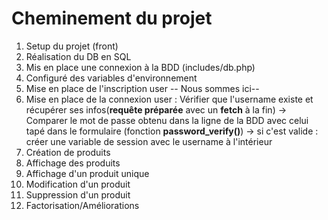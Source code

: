 # Cheminement du projet

1. Setup du projet (front)
2. Réalisation du DB en SQL
3. Mis en place une connexion à la BDD (includes/db.php)
4. Configuré des variables d'environnement
5. Mise en place de l'inscription user
   -- Nous sommes ici--
6. Mise en place de la connexion user : Vérifier que l'username existe et récupérer ses infos(**requête préparée** avec un **fetch** à la fin) -> Comparer le mot de passe obtenu dans la ligne de la BDD avec celui tapé dans le formulaire (fonction **password_verify()**) -> si c'est valide : créer une variable de session avec le username à l'intérieur
7. Création de produits
8. Affichage des produits
9. Affichage d'un produit unique
10. Modification d'un produit
11. Suppression d'un produit
12. Factorisation/Améliorations
